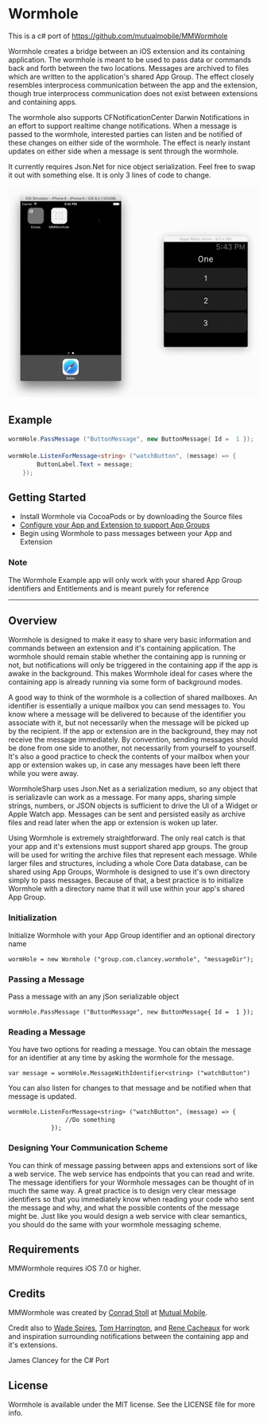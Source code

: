 # Wormhole
This is a c# port of https://github.com/mutualmobile/MMWormhole

Wormhole creates a bridge between an iOS extension and its containing application. The wormhole is meant to be used to pass data or commands back and forth between the two locations. Messages are archived to files which are written to the application's shared App Group. The effect closely resembles interprocess communication between the app and the extension, though true interprocess communication does not exist between extensions and containing apps. 

The wormhole also supports CFNotificationCenter Darwin Notifications in an effort to support realtime change notifications. When a message is passed to the wormhole, interested parties can listen and be notified of these changes on either side of the wormhole. The effect is nearly instant updates on either side when a message is sent through the wormhole.

It currently requires Json.Net for nice object serialization. Feel free to swap it out with something else. It is only 3 lines of code to change.

<p align="center">
<img src="MMWormhole.gif") alt="Example App"/>
</p>

## Example

```c#
wormHole.PassMessage ("ButtonMessage", new ButtonMessage{ Id =  1 });

wormHole.ListenForMessage<string> ("watchButton", (message) => {
		ButtonLabel.Text = message;
	});
```

## Getting Started

- Install Wormhole via CocoaPods or by downloading the Source files
- [Configure your App and Extension to support App Groups](https://developer.apple.com/library/ios/documentation/General/Conceptual/ExtensibilityPG/ExtensionScenarios.html)
- Begin using Wormhole to pass messages between your App and Extension

### Note

The Wormhole Example app will only work with your shared App Group identifiers and Entitlements and is meant purely for reference

---

## Overview

Wormhole is designed to make it easy to share very basic information and commands between an extension and it's containing application. The wormhole should remain stable whether the containing app is running or not, but notifications will only be triggered in the containing app if the app is awake in the background. This makes Wormhole ideal for cases where the containing app is already running via some form of background modes. 

A good way to think of the wormhole is a collection of shared mailboxes. An identifier is essentially a unique mailbox you can send messages to. You know where a message will be delivered to because of the identifier you associate with it, but not necessarily when the message will be picked up by the recipient. If the app or extension are in the background, they may not receive the message immediately. By convention, sending messages should be done from one side to another, not necessarily from yourself to yourself. It's also a good practice to check the contents of your mailbox when your app or extension wakes up, in case any messages have been left there while you were away.

WormholeSharp uses Json.Net as a serialization medium, so any object that is serializavle can work as a message. For many apps, sharing simple strings, numbers, or JSON objects is sufficient to drive the UI of a Widget or Apple Watch app. Messages can be sent and persisted easily as archive files and read later when the app or extension is woken up later.

Using Wormhole is extremely straightforward. The only real catch is that your app and it's extensions must support shared app groups. The group will be used for writing the archive files that represent each message. While larger files and structures, including a whole Core Data database, can be shared using App Groups, Wormhole is designed to use it's own directory simply to pass messages. Because of that, a best practice is to initialize Wormhole with a directory name that it will use within your app's shared App Group.

### Initialization

Initialize Wormhole with your App Group identifier and an optional directory name

```c-sharp
wormHole = new Wormhole ("group.com.clancey.wormhole", "messageDir");

```

### Passing a Message

Pass a message with an any jSon serializable object

```c-sharp
wormHole.PassMessage ("ButtonMessage", new ButtonMessage{ Id =  1 });

```

### Reading a Message

You have two options for reading a message. You can obtain the message for an identifier at any time by asking the wormhole for the message. 

```c-sharp
var message = wormHole.MessageWithIdentifier<string> ("watchButton")
```

You can also listen for changes to that message and be notified when that message is updated.

```c-sharp
wormHole.ListenForMessage<string> ("watchButton", (message) => {
				//Do something
			});

```

### Designing Your Communication Scheme

You can think of message passing between apps and extensions sort of like a web service. The web service has endpoints that you can read and write. The message identifiers for your Wormhole messages can be thought of in much the same way. A great practice is to design very clear message identifiers so that you immediately know when reading your code who sent the message and why, and what the possible contents of the message might be. Just like you would design a web service with clear semantics, you should do the same with your wormhole messaging scheme.


## Requirements

MMWormhole requires iOS 7.0 or higher.


## Credits

MMWormhole was created by [Conrad Stoll](http://conradstoll.com) at [Mutual Mobile](http://www.mutualmobile.com).

Credit also to [Wade Spires](https://devforums.apple.com/people/mindsaspire), [Tom Harrington](https://twitter.com/atomicbird), and [Rene Cacheaux](https://twitter.com/rcachatx) for work and inspiration surrounding notifications between the containing app and it's extensions.

James Clancey for the C# Port

## License

Wormhole is available under the MIT license. See the LICENSE file for more info.
